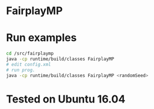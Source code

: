 # FairplayMP


# Run examples

```sh
cd /src/fairplaymp
java -cp runtime/build/classes FairplayMP
# edit config.xml
# run prog.
java -cp runtime/build/classes FairplayMP <randomSeed>
```

# Tested on Ubuntu 16.04